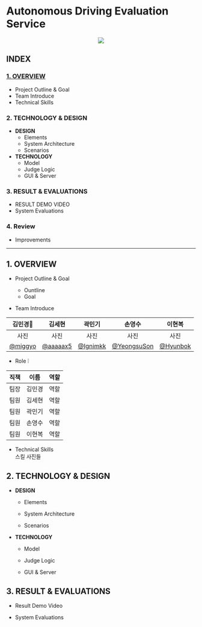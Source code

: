 # __Autonomous Driving Evaluation Service__

<p align="center">
<img src="https://github.com/addinedu-ros-5th/deeplearning-repo-3/assets/163129674/6dfc2218-1272-43a0-bf6d-095c253efb9f" >
    </p>

    
## **INDEX**

### [1. OVERVIEW](#1.-overview)
* Project Outline & Goal
* Team Introduce
* Technical Skills
### 2. TECHNOLOGY & DESIGN
* **DESIGN**
  * Elements
  * System Architecture
  * Scenarios
* **TECHNOLOGY**
  * Model
  * Judge Logic
  * GUI & Server
### 3. RESULT & EVALUATIONS
* RESULT DEMO VIDEO
* System Evaluations

### 4. Review
* Improvements  

---  


## 1. OVERVIEW
* Project Outline & Goal  
    * Ountline
    * Goal

* Team Introduce  

|김민경👑|김세현|곽민기|손영수|이현복|
|:------:|:---:|:---:|:---:|:---:|
|사진|사진|사진|사진|사진|
|[@miggyo](https://github.com/miggyo)|[@aaaaax5](https://github.com/aaaaax5)|[@Ignimkk](https://github.com/Ignimkk)|[@YeongsuSon](https://github.com/ysu0415)|[@Hyunbok](https://github.com/HyunExample)|  <br>

* Role ❕
    
|직책|이름|역할|
|:------:|:---:|:---:|
|팀장|김민경|역할|
|팀원|김세현|역할|
|팀원|곽민기|역할|
|팀원|손영수|역할|
|팀원|이현복|역할|  

* Technical Skills  
스킬 사진들

## 2. TECHNOLOGY & DESIGN  
* **DESIGN**
  * Elements
 
  * System Architecture
 
  * Scenarios

* **TECHNOLOGY**
  * Model
 
  * Judge Logic
 
  * GUI & Server
 
## 3. RESULT & EVALUATIONS
* Result Demo Video

* System Evaluations


